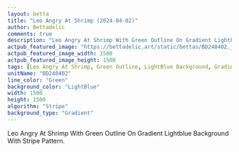 ```yaml
---
layout: betta
title: "Leo Angry At Shrimp (2024-04-02)"
author: Bettadelic
comments: true
description: "Leo Angry At Shrimp With Green Outline On Gradient Lightblue Background With Stripe Pattern."
actpub_featured_image: "https://bettadelic.art/static/bettas/BD240402.jpg"
actpub_featured_image_width: 1500
actpub_featured_image_height: 1500
tags: [Leo Angry At Shrimp, Green Outline, LightBlue Background, Gradient Background Pattern, Stripe Pattern, April 2024]
unitName: "BD240402"
line_color: "Green"
background_color: "LightBlue"
width: 1500
height: 1500
algorithm: "Stripe"
background_type: "Gradient"
---
```


Leo Angry At Shrimp With Green Outline On Gradient Lightblue Background With Stripe Pattern.
